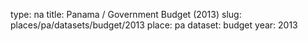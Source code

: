 type: na
title: Panama / Government Budget (2013)
slug: places/pa/datasets/budget/2013
place: pa
dataset: budget
year: 2013

